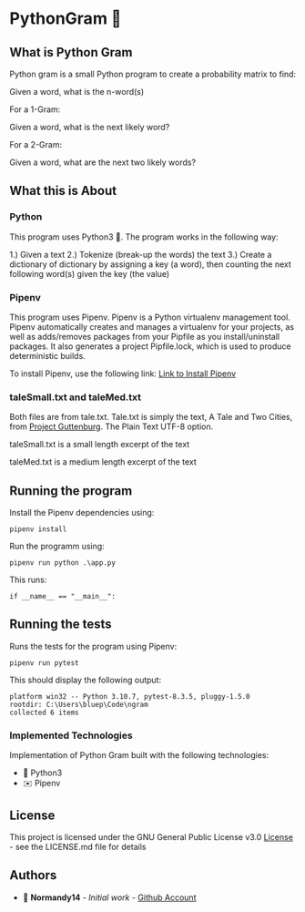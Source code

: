 # PythonGram :incoming_envelope:

## What is Python Gram

Python gram is a small Python program to create a probability matrix to find:

Given a word, what is the n-word(s)

For a 1-Gram:

Given a word, what is the next likely word?

For a 2-Gram:

Given a word, what are the next two likely words?

## What this is About

### Python
This program uses Python3 :snake:. The program works in the following way:

1.) Given a text
2.) Tokenize (break-up the words) the text
3.) Create a dictionary of dictionary by assigning a key (a word), then counting the next following word(s) given the key (the value)

### Pipenv
This program uses Pipenv. Pipenv is a Python virtualenv management tool. Pipenv automatically creates and manages a virtualenv for your projects, as well as adds/removes packages from your Pipfile as you install/uninstall packages. It also generates a project Pipfile.lock, which is used to produce deterministic builds.

To install Pipenv, use the following link: [Link to Install Pipenv](https://pipenv.pypa.io/en/latest/)

### taleSmall.txt and taleMed.txt

Both files are from tale.txt. Tale.txt is simply the text, A Tale and Two Cities, from [Project Guttenburg](https://www.gutenberg.org/ebooks/98). The Plain Text UTF-8 option.

taleSmall.txt is a small length excerpt of the text

taleMed.txt is a medium length excerpt of the text

## Running the program

Install the Pipenv dependencies using:

```
pipenv install
```

Run the programm using:

```
pipenv run python .\app.py
```

This runs:

```
if __name__ == "__main__":
```

## Running the tests

Runs the tests for the program using Pipenv:

```
pipenv run pytest
```

This should display the following output:

```
platform win32 -- Python 3.10.7, pytest-8.3.5, pluggy-1.5.0
rootdir: C:\Users\bluep\Code\ngram
collected 6 items
```

### Implemented Technologies

Implementation of Python Gram built with the following technologies:

* :snake: Python3
* :envelope: Pipenv

## License

This project is licensed under the GNU General Public License v3.0 [License](LICENSE) - see the LICENSE.md file for details

## Authors

* :ocean: **Normandy14** - *Initial work* - [Github Account](https://github.com/Normandy14)
